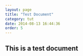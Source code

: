 ```yaml
---
layout: page
title: "Test Document"
category: tut
date: 2014-08-13 16:44:36
order: 5
---
```


## This is a test document
